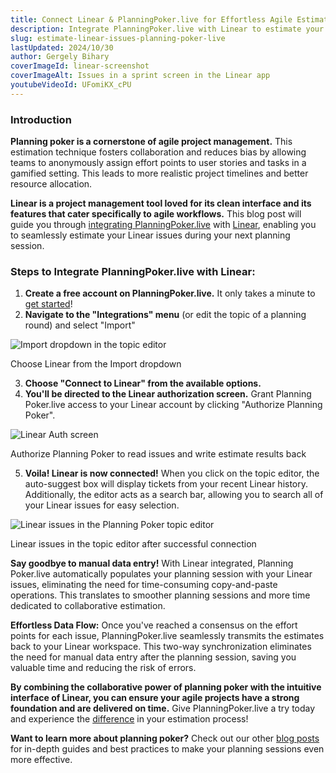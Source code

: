 ```yaml
---
title: Connect Linear & PlanningPoker.live for Effortless Agile Estimation
description: Integrate PlanningPoker.live with Linear to estimate your user stories and tasks. Say goodbye to manual data entry & hello to seamless planning meetings!
slug: estimate-linear-issues-planning-poker-live
lastUpdated: 2024/10/30
author: Gergely Bihary
coverImageId: linear-screenshot
coverImageAlt: Issues in a sprint screen in the Linear app
youtubeVideoId: UFomiKX_cPU
---
```


### Introduction

**Planning poker is a cornerstone of agile project management.** This estimation technique fosters collaboration and reduces bias by allowing teams to anonymously assign effort points to user stories and tasks in a gamified setting. This leads to more realistic project timelines and better resource allocation.

**Linear is a project management tool loved for its clean interface and its features that cater specifically to agile workflows.** This blog post will guide you through [integrating PlanningPoker.live](https://planningpoker.live/integrations/linear) with [Linear](https://linear.app), enabling you to seamlessly estimate your Linear issues during your next planning session.

### Steps to Integrate PlanningPoker.live with Linear:

1.  **Create a free account on PlanningPoker.live.** It only takes a minute to [get started](https://planningpoker.live/create)!
2.  **Navigate to the "Integrations" menu** (or edit the topic of a planning round) and select "Import"

<div class="image-container">
    <img alt="Import dropdown in the topic editor" src="https://res.cloudinary.com/dtvhnllmc/image/upload/c_scale,f_auto,w_1000,q_70/v1711188812/linear-selector.png">
    <p>Choose Linear from the Import dropdown</p>
</div>

3.  **Choose "Connect to Linear" from the available options.**
4.  **You'll be directed to the Linear authorization screen.** Grant Planning Poker.live access to your Linear account by clicking "Authorize Planning Poker".

<div class="image-container">
    <img alt="Linear Auth screen" src="https://res.cloudinary.com/dtvhnllmc/image/upload/c_scale,f_auto,w_1000,q_70/v1711188812/linear-auth-screen.png">
    <p>Authorize Planning Poker to read issues and write estimate results back</p>
</div>

5.  **Voila! Linear is now connected!** When you click on the topic editor, the auto-suggest box will display tickets from your recent Linear history. Additionally, the editor acts as a search bar, allowing you to search all of your Linear issues for easy selection.
<div class="image-container">
    <img alt="Linear issues in the Planning Poker topic editor" src="https://res.cloudinary.com/dtvhnllmc/image/upload/c_scale,f_auto,w_1000,q_70/v1711188812/linear-integration.png">
    <p>Linear issues in the topic editor after successful connection</p>
</div>

**Say goodbye to manual data entry!** With Linear integrated, Planning Poker.live automatically populates your planning session with your Linear issues, eliminating the need for time-consuming copy-and-paste operations. This translates to smoother planning sessions and more time dedicated to collaborative estimation.

**Effortless Data Flow:** Once you've reached a consensus on the effort points for each issue, PlanningPoker.live seamlessly transmits the estimates back to your Linear workspace. This two-way synchronization eliminates the need for manual data entry after the planning session, saving you valuable time and reducing the risk of errors.

**By combining the collaborative power of planning poker with the intuitive interface of Linear, you can ensure your agile projects have a strong foundation and are delivered on time.** Give PlanningPoker.live a try today and experience the [difference](https://planningpoker.live/features) in your estimation process!

**Want to learn more about planning poker?** Check out our other [blog posts](https://planningpoker.live/knowledge-base) for in-depth guides and best practices to make your planning sessions even more effective.
